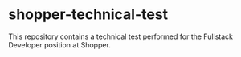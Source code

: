 # shopper-technical-test
This repository contains a technical test performed for the Fullstack Developer position at Shopper.
